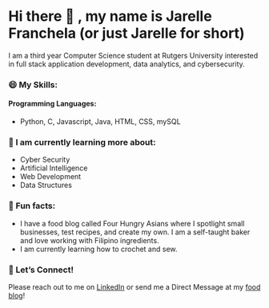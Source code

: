 # Hi there 👋 , my name is Jarelle Franchela (or just Jarelle for short)

I am a third year Computer Science student at Rutgers University interested in full stack application development, data analytics, and cybersecurity.

###  😄   My Skills:
#### Programming Languages: 
- Python, C, Javascript, Java, HTML, CSS, mySQL

###  🌻  I am currently learning more about:
- Cyber Security
- Artificial Intelligence
- Web Development
- Data Structures

###  🍠  Fun facts:
- I have a food blog called Four Hungry Asians where I spotlight small businesses, test recipes, and create my own. I am a self-taught baker and love working with Filipino ingredients. 
- I am currently learning how to crochet and sew.

###  💌  Let’s Connect!
Please reach out to me on <a href="https://www.linkedin.com/in/jarelleboac/">LinkedIn</a> or send me a Direct Message at my <a href="https://www.instagram.com/fourhungryasians/?hl=en">food blog</a>!

